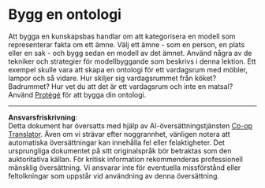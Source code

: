 <!--
CO_OP_TRANSLATOR_METADATA:
{
  "original_hash": "a057a8604f3976c3e309884453f1fad0",
  "translation_date": "2025-08-28T15:30:53+00:00",
  "source_file": "lessons/2-Symbolic/assignment.md",
  "language_code": "sv"
}
-->
# Bygg en ontologi

Att bygga en kunskapsbas handlar om att kategorisera en modell som representerar fakta om ett ämne. Välj ett ämne - som en person, en plats eller en sak - och bygg sedan en modell av det ämnet. Använd några av de tekniker och strategier för modellbyggande som beskrivs i denna lektion. Ett exempel skulle vara att skapa en ontologi för ett vardagsrum med möbler, lampor och så vidare. Hur skiljer sig vardagsrummet från köket? Badrummet? Hur vet du att det är ett vardagsrum och inte en matsal? Använd [Protégé](https://protege.stanford.edu/) för att bygga din ontologi.

---

**Ansvarsfriskrivning**:  
Detta dokument har översatts med hjälp av AI-översättningstjänsten [Co-op Translator](https://github.com/Azure/co-op-translator). Även om vi strävar efter noggrannhet, vänligen notera att automatiska översättningar kan innehålla fel eller felaktigheter. Det ursprungliga dokumentet på sitt originalspråk bör betraktas som den auktoritativa källan. För kritisk information rekommenderas professionell mänsklig översättning. Vi ansvarar inte för eventuella missförstånd eller feltolkningar som uppstår vid användning av denna översättning.